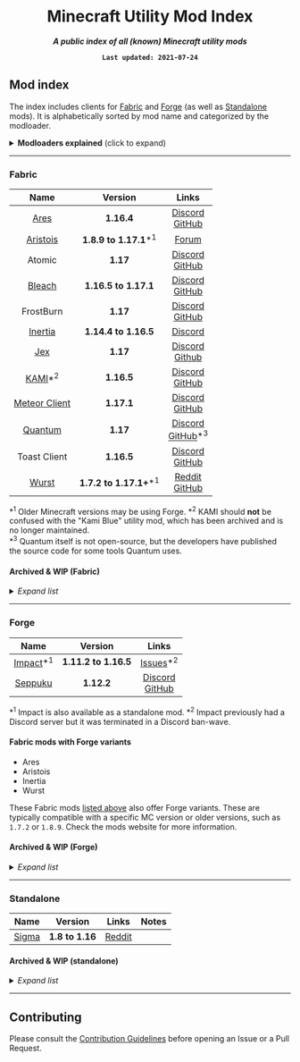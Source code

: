 <div align="center">

Minecraft Utility Mod Index
===
***A public index of all (known) Minecraft utility mods***

**`Last updated: 2021-07-24`**

</div>

## Mod index

The index includes clients for [Fabric](#fabric) and [Forge](#forge) (as well as [Standalone](#standalone) mods). It is alphabetically sorted by mod name and categorized by the modloader.

<details>
<summary><strong>Modloaders explained</strong> (click to expand)</summary>

A modloader is exactly what it sounds like: it loads mods, hence "mod loader". These loaders make it easy for developers to write mods and even easier for players to install mods.

| Modloader | Description | Website |
| :-------: | ----------- | :-----: |
| Fabric | Fabric is a lightweight, experimental modding toolchain for Minecraft. Much newer than Forge. | [Fabric] |
| Forge | Arguably the most popular modding API for Minecraft. Most older (around MC 1.12) mods are written using Forge. Forge does have support for newer MC versions, but developers tend to switch to Fabric for newer MC. | [Forge] |
| Standalone | This is a more primitive method of modding where devs don't use a dedicated modloader, and rather modify the game directly. A popular example of this style is [Optifine], which can be loaded into Minecraft without setting up any other modloaders. | *N/A* |

**Please note:** Forge and Fabric are **not** designed to work alongside eachother. You are free to try it, but don't be surprised if it doesn't work and no one helps you.

[Fabric]: https://www.fabricmc.net/
[Forge]: https://files.minecraftforge.net/
[Optifine]: https://www.optifine.net/

</details>

---
### Fabric

| Name | Version | Links |
| :--: | :-----: | :---: |
| [Ares]          | **1.16.4**           | [Discord][Ares Discord]<br>[GitHub][Ares GitHub] |
| [Aristois]      | **1.8.9 to 1.17.1**\*<sup>1</sup> | [Forum][Aristois forum] |
| Atomic          | **1.17**             | [Discord][Atomic Discord]<br>[GitHub][Atmoic GitHub] |
| [Bleach]        | **1.16.5 to 1.17.1** | [Discord][Bleach Discord]<br>[GitHub][Bleach GitHub] |
| FrostBurn       | **1.17**             | [Discord][FrostBurn Discord]<br>[GitHub][FrostBurn GitHub] |
| [Inertia]       | **1.14.4 to 1.16.5** | [Discord][Inertia Discord] |
| [Jex]           | **1.17**             | [Discord][Jex Discord]<br>[Github][Jex GitHub] |
| [KAMI]\*<sup>2</sup> | **1.16.5**      | [Discord][KAMI Discord]<br>[GitHub][KAMI GitHub] |
| [Meteor Client] | **1.17.1**           | [Discord][Meteor Discord]<br>[GitHub][Meteor GitHub] |
| [Quantum]       |  **1.17**            | [Discord][Quantum Discord]<br>[GitHub][Quantum GitHub]\*<sup>3</sup> |
| Toast Client    | **1.16.5**           | [Discord][Toast Discord]<br>[GitHub][Toast GitHub] |
| [Wurst]         | **1.7.2 to 1.17.1+**\*<sup>1</sup> | [Reddit][Wurst Reddit]<br>[GitHub][Wurst GitHub] |

\*<sup>1</sup> Older Minecraft versions may be using Forge.
\*<sup>2</sup> KAMI should **not** be confused with the "Kami Blue" utility mod, which has been archived and is no longer maintained.  
\*<sup>3</sup> Quantum itself is not open-source, but the developers have published the source code for some tools Quantum uses.

[Aristois]: https://aristois.net/
[Aristois forum]: https://discuss.aristois.net/

[Ares]: https://aresclient.org/
[Ares Discord]: https://discord.com/invite/3cdCacJ
[Ares GitHub]: https://github.com/AresClient

[Atomic Discord]: https://discord.gg/rvC7F798xQ 
[Atmoic GitHub]: https://github.com/cornos/Atomic

[Bleach]: https://bleachhack.org/
[Bleach Discord]: https://bleachhack.org/discord
[Bleach GitHub]: https://github.com/BleachDrinker420/BleachHack

[FrostBurn Discord]: https://discord.gg/XkpYgpfHtc
[FrostBurn GitHub]: https://github.com/evaan/FrostBurn

[Inertia]: https://inertiaclient.com/
[Inertia Discord]: https://discord.gg/ZyMKgSm

[Jex]: https://jexclient.com
[Jex Discord]: https://discord.gg/msV9ek4Qwt
[Jex GitHub]: https://github.com/DustinRepo/JexClient-main

[KAMI]: https://kamiclient.com
[KAMI Discord]: https://discord.gg/9hvwgeg
[KAMI GitHub]: https://github.com/zeroeightysix/KAMI

[Meteor Client]: https://meteorclient.com/
[Meteor Discord]: https://meteorclient.com/discord
[Meteor GitHub]: https://meteorclient.com/github

[Quantum]: https://quantumclient.org/
[Quantum Discord]: https://quantumclient.org/discord
[Quantum GitHub]: https://quantumclient.org/github

[Toast Discord]: https://discord.gg/PASHZanfyc
[Toast GitHub]: https://github.com/RemainingToast/ToastClient

[Wurst]: https://www.wurstclient.net/
[Wurst Reddit]: https://www.reddit.com/r/WurstClient/
[Wurst GitHub]: https://github.com/Wurst-Imperium/Wurst7

#### Archived & WIP (Fabric)
<details>
<summary><em>Expand list</em></summary>

| Name | Version | Links | Status |
| :--: | :-----: | :---: | :----: |
| [beach house]  |  **1.16.5?**  | [GitHub][beach house GitHub]\*<sup>1</sup> | WIP |
| Bleach epearl edition | **1.16.4** | [Discord][Bleach epearl Discord]<br>[GitHub][Bleach epearl GitHub] | Archived |
| BubbyClient    | **1.16.1**   | [GitHub][Bubby GitHub] | Archived |
| [Cornos]       | **1.16.5**   | [Discord][Cornos Discord]<br>[GitHub][Cornos GitHub] | Archived |
| FaxHax         | **1.16.5**   | [Discord][FaxHax Discord]<br>[GitHub][FaxHax GitHub] | Archived |
| GS-Fabric      | **1.16.5**   | [GitHub][GS-Fabric] | Archived |
| [LiquidBounce] | **1.17.1**   | [Guilded][Liquid Guilded]<br>[GitHub][Liquid GitHub] | WIP |
| Lumen          | **1.16.5**   | [GitHub][Lumen GitHub] | Archived |
| MineClient     |  **1.16.5**  | [Discord][MineClient Discord]<br>[Github][MineClient GitHub] | Archived |
| Numa           |  **1.16.5**  | [Forum][Numa Forum]<br>*may be offline* | WIP |
| Phobos-1.16    | **1.16.5**   | [Github][Phobos-1.16 GitHub] | Archived |

\*<sup>1</sup> beach house itself is not open-source, but the developers have published the source code for some tools beach house uses.

[beach house]: https://beach-house-development.github.io/website/
[beach house GitHub]: https://github.com/beach-house-development
[Bleach epearl Discord]: https://discord.com/invite/WkdpPZ6
[Bleach epearl GitHub]: https://github.com/22s/bleachhack-1.16-epearl-edition
[Bubby GitHub]: https://github.com/BubbyRoosh1/BubbyClient-Fabric-1.16
[Cornos]: https://cornos.cf/
[Cornos Discord]: https://discord.gg/rvC7F798xQ
[Cornos GitHub]: https://github.com/cornos/Cornos
[FaxHax Discord]: https://discord.gg/D6XqgbVGFT
[FaxHax GitHub]: https://github.com/FaxHax/fabric-client
[GS-Fabric]: https://github.com/IUDevman/gamesense-fabric
[LiquidBounce]: https://liquidbounce.net
[Liquid Guilded]: https://www.guilded.gg/CCBlueX
[Liquid GitHub]: https://github.com/CCBlueX/LiquidBounce
[Lumen GitHub]: https://github.com/olliem5/lumen
[MineClient Discord]: https://discord.gg/DC358waTEZ
[MineClient GitHub]: https://github.com/ChiquitaV2/MineClient
[Numa Forum]: https://numaclient.net/
[Phobos-1.16 GitHub]: https://github.com/MOMIN5/Phobos-1.16

</details>

---
### Forge

| Name | Version | Links |
| :--: | :-----: | :---: |
| [Impact]\*<sup>1</sup> | **1.11.2 to 1.16.5** | [Issues][Impact Issues]\*<sup>2</sup> |
| [Seppuku] | **1.12.2** | [Discord][Seppuku Discord]<br>[GitHub][Seppuku GitHub] |

\*<sup>1</sup> Impact is also available as a standalone mod.
\*<sup>2</sup> Impact previously had a Discord server but it was terminated in a Discord ban-wave.

#### Fabric mods with Forge variants

- Ares
- Aristois
- Inertia
- Wurst

These Fabric mods [listed above](#fabric) also offer Forge variants. These are typically compatible with a specific MC version or older versions, such as `1.7.2` or `1.8.9`. Check the mods website for more information.

[Impact]: https://impactclient.net/
[Impact Issues]: https://github.com/ImpactDevelopment/ImpactIssues

[Seppuku]: https://seppuku.pw/
[Seppuku Discord]: https://discord.gg/nf8Dfj4
[Seppuku GitHub]: https://github.com/seppukudevelopment/seppuku


#### Archived & WIP (Forge)
<details>
<summary><em>Expand list</em></summary>

| Name | Version | Links | Status |
| :--: | :-----: | :---: | :----: |
| FiraClient | **1.12.2** | [GitHub][Fira GitHub] | Archived |
| Gamesense | **1.12.2** | [GitHub][OG GS GitHub] | Archived |
| [Kami Blue] | **1.12.2** | [GitHub][KB GitHub] | Archived |
| Luchadora | **1.12.2** | [GitHub][Luchadora GitHub] | Archived |
| Momentum | **1.12.2** | [GitHub][Momentum GitHub] | Archived 
| Past | **1.12.2** | [GitHub][Past GitHub] | Archived |
| [Postman] | **1.12.2** | [GitHub][Postman GitHub] | Archived |
| Salhackskid | **1.12.2** | [GitHub][Salhackskid GitHub] | Archived |

[Fira GitHub]: https://github.com/cout970/FiraClient
[OG GS GitHub]: https://github.com/IUDevman/gamesense-client
[Kami Blue]: https://kamiblue.org/
[KB GitHub]: https://github.com/kami-blue/client
[Luchadora GitHub]: https://github.com/x4e/Luchadora
[Momentum GitHub]: https://github.com/linustouchtips/momentum
[Past GitHub]: https://github.com/olliem5/past
[Postman]: http://techale.github.io/postman-website/
[Postman GitHub]: https://github.com/moomooooo/postman
[Salhackskid GitHub]: https://github.com/pleasegivesource/SalHackSkid

</details>

---
### Standalone

| Name | Version | Links | Notes |
| :--: | :-----: | :---: | ----- |
| [Sigma] | **1.8 to 1.16** | [Reddit][Sigma Reddit] |

[Sigma]: https://sigmaclient.info/
[Sigma Reddit]: https://www.reddit.com/r/SigmaClient


#### Archived & WIP (standalone)
<details>
<summary><em>Expand list</em></summary>

| Name | Version | Links | Status |
| :--: | :-----: | :---: | :----: |

</details>

---
## Contributing

Please consult the [Contribution Guidelines] before opening an Issue or a Pull Request.

[Contribution Guidelines]: https://github.com/UtilityMods/Index/blob/main/CONTRIBUTING.md

